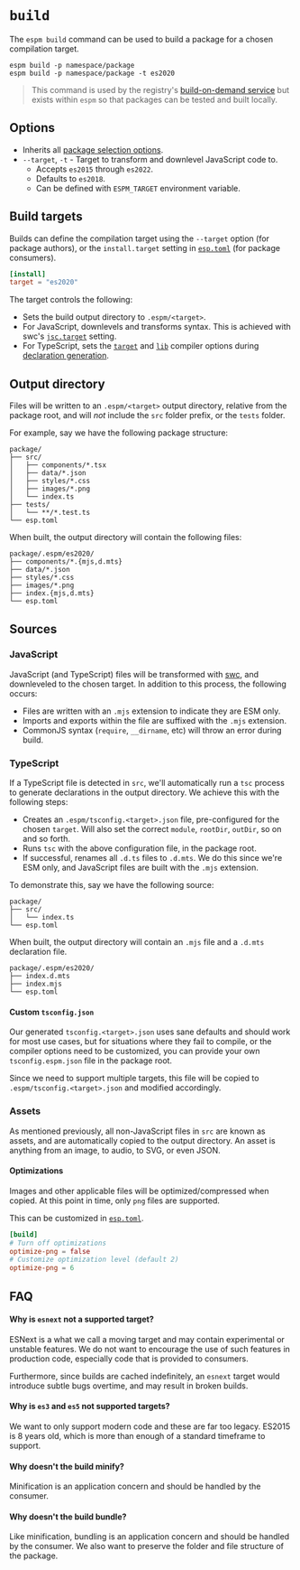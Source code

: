 # `build`

The `espm build` command can be used to build a package for a chosen compilation target.

```shell
espm build -p namespace/package
espm build -p namespace/package -t es2020
```

> This command is used by the registry's [build-on-demand service](../registry.md#build-on-demand)
> but exists within `espm` so that packages can be tested and built locally.

## Options

- Inherits all [package selection options](../workspace.md#selecting-packages).
- `--target`, `-t` - Target to transform and downlevel JavaScript code to.
  - Accepts `es2015` through `es2022`.
  - Defaults to `es2018`.
  - Can be defined with `ESPM_TARGET` environment variable.

## Build targets

Builds can define the compilation target using the `--target` option (for package authors), or the
`install.target` setting in [`esp.toml`](../esp-toml.md#install) (for package consumers).

```toml
[install]
target = "es2020"
```

The target controls the following:

- Sets the build output directory to `.espm/<target>`.
- For JavaScript, downlevels and transforms syntax. This is achieved with swc's
  [`jsc.target`](https://swc.rs/docs/configuration/compilation#jsctarget) setting.
- For TypeScript, sets the [`target`](https://www.typescriptlang.org/tsconfig#target) and
  [`lib`](https://www.typescriptlang.org/tsconfig#lib) compiler options during
  [declaration generation](#typescript).

## Output directory

Files will be written to an `.espm/<target>` output directory, relative from the package root, and
will _not_ include the `src` folder prefix, or the `tests` folder.

For example, say we have the following package structure:

```
package/
├── src/
│   ├── components/*.tsx
│   ├── data/*.json
│   ├── styles/*.css
│   ├── images/*.png
│   └── index.ts
├── tests/
│   └── **/*.test.ts
└── esp.toml
```

When built, the output directory will contain the following files:

```
package/.espm/es2020/
├── components/*.{mjs,d.mts}
├── data/*.json
├── styles/*.css
├── images/*.png
├── index.{mjs,d.mts}
└── esp.toml
```

## Sources

### JavaScript

JavaScript (and TypeScript) files will be transformed with [swc](https://swc.rs/), and downleveled
to the chosen target. In addition to this process, the following occurs:

- Files are written with an `.mjs` extension to indicate they are ESM only.
- Imports and exports within the file are suffixed with the `.mjs` extension.
- CommonJS syntax (`require`, `__dirname`, etc) will throw an error during build.

### TypeScript

If a TypeScript file is detected in `src`, we'll automatically run a `tsc` process to generate
declarations in the output directory. We achieve this with the following steps:

- Creates an `.espm/tsconfig.<target>.json` file, pre-configured for the chosen `target`. Will also
  set the correct `module`, `rootDir`, `outDir`, so on and so forth.
- Runs `tsc` with the above configuration file, in the package root.
- If successful, renames all `.d.ts` files to `.d.mts`. We do this since we're ESM only, and
  JavaScript files are built with the `.mjs` extension.

To demonstrate this, say we have the following source:

```
package/
├── src/
│   └── index.ts
└── esp.toml
```

When built, the output directory will contain an `.mjs` file and a `.d.mts` declaration file.

```
package/.espm/es2020/
├── index.d.mts
├── index.mjs
└── esp.toml
```

#### Custom `tsconfig.json`

Our generated `tsconfig.<target>.json` uses sane defaults and should work for most use cases, but
for situations where they fail to compile, or the compiler options need to be customized, you can
provide your own `tsconfig.espm.json` file in the package root.

Since we need to support multiple targets, this file will be copied to
`.espm/tsconfig.<target>.json` and modified accordingly.

### Assets

As mentioned previously, all non-JavaScript files in `src` are known as assets, and are
automatically copied to the output directory. An asset is anything from an image, to audio, to SVG,
or even JSON.

#### Optimizations

Images and other applicable files will be optimized/compressed when copied. At this point in time,
only `png` files are supported.

This can be customized in [`esp.toml`](../esp-toml.md#build).

```toml
[build]
# Turn off optimizations
optimize-png = false
# Customize optimization level (default 2)
optimize-png = 6
```

## FAQ

#### Why is `esnext` not a supported target?

ESNext is a what we call a moving target and may contain experimental or unstable features. We do
not want to encourage the use of such features in production code, especially code that is provided
to consumers.

Furthermore, since builds are cached indefinitely, an `esnext` target would introduce subtle bugs
overtime, and may result in broken builds.

#### Why is `es3` and `es5` not supported targets?

We want to only support modern code and these are far too legacy. ES2015 is 8 years old, which is
more than enough of a standard timeframe to support.

#### Why doesn't the build minify?

Minification is an application concern and should be handled by the consumer.

#### Why doesn't the build bundle?

Like minification, bundling is an application concern and should be handled by the consumer. We also
want to preserve the folder and file structure of the package.
